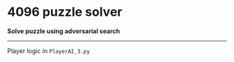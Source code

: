 # **4096 puzzle solver** 
**Solve puzzle using adversarial search**

---
Player logic in `PlayerAI_3.py`

